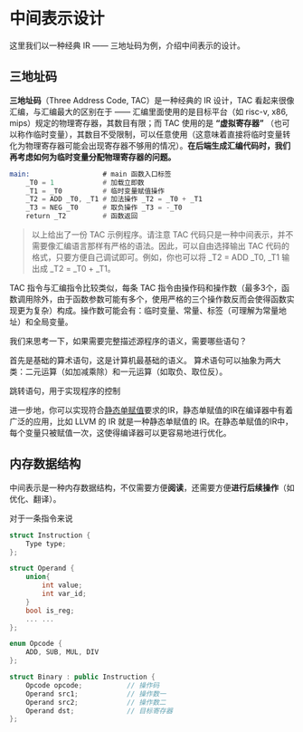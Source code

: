 # 中间表示设计

这里我们以一种经典 IR —— 三地址码为例，介绍中间表示的设计。

## 三地址码

**三地址码**（Three Address Code, TAC）是一种经典的 IR 设计，TAC 看起来很像汇编，与汇编最大的区别在于 —— 汇编里面使用的是目标平台（如 risc-v, x86, mips）规定的物理寄存器，其数目有限；而 TAC 使用的是 **“虚拟寄存器”** （也可以称作临时变量），其数目不受限制，可以任意使用（这意味着直接将临时变量转化为物理寄存器可能会出现寄存器不够用的情况）。**在后端生成汇编代码时，我们再考虑如何为临时变量分配物理寄存器的问题。**

```asm
main:                  # main 函数入口标签
    _T0 = 1            # 加载立即数
    _T1 = _T0          # 临时变量赋值操作
    _T2 = ADD _T0, _T1 # 加法操作 _T2 = _T0 + _T1
    _T3 = NEG _T0      # 取负操作 _T3 = -_T0
    return _T2         # 函数返回
```

> 以上给出了一份 TAC 示例程序。请注意 TAC 代码只是一种中间表示，并不需要像汇编语言那样有严格的语法。因此，可以自由选择输出 TAC 代码的格式，只要方便自己调试即可。例如，你也可以将 _T2 = ADD _T0, _T1 输出成 _T2 = _T0 + _T1。

TAC 指令与汇编指令比较类似，每条 TAC 指令由操作码和操作数（最多3个，函数调用除外，由于函数参数可能有多个，使用严格的三个操作数反而会使得函数实现更为复杂）构成。操作数可能会有：临时变量、常量、标签（可理解为常量地址）和全局变量。

我们来思考一下，如果需要完整描述源程序的语义，需要哪些语句？

首先是基础的算术语句，这是计算机最基础的语义。
算术语句可以抽象为两大类：二元运算（如加减乘除）和一元运算（如取负、取位反）。

跳转语句，用于实现程序的控制

进一步地，你可以实现符合[静态单赋值](./ssa.md)要求的IR，静态单赋值的IR在编译器中有着广泛的应用，比如 LLVM 的 IR 就是一种静态单赋值的 IR。在静态单赋值的IR中，每个变量只被赋值一次，这使得编译器可以更容易地进行优化。

## 内存数据结构

中间表示是一种内存数据结构，不仅需要方便**阅读**，还需要方便**进行后续操作**（如优化、翻译）。

对于一条指令来说

```c++
struct Instruction {
    Type type;
};
```

```c++
struct Operand {
    union{
        int value;
        int var_id;
    }
    bool is_reg;
    ... ...
};

enum Opcode {
    ADD, SUB, MUL, DIV
};

struct Binary : public Instruction {
    Opcode opcode;           // 操作码
    Operand src1;            // 操作数一
    Operand src2;            // 操作数二
    Operand dst;             // 目标寄存器
};
```


